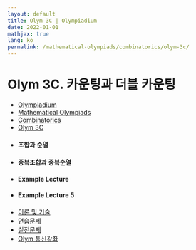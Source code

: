 ```yaml
---
layout: default
title: Olym 3C | Olympiadium
date: 2022-01-01
mathjax: true
lang: ko
permalink: /mathematical-olympiads/combinatorics/olym-3c/
---
```

<h1>Olym 3C. 카운팅과 더블 카운팅 </h1>
<ul class="breadcrumb">
	<li><a href="{{ site.homeurl }}">Olympiadium</a></li> 
	<li><a href="{{ site.homeurl }}mathematical-olympiads/">Mathematical Olympiads</a></li> 
	<li><a href="{{ site.homeurl }}mathematical-olympiads/combinatorics/">Combinatorics</a></li> 
	<li><a href="{{ site.homeurl }}mathematical-olympiads/combinatorics/olym-3c/">Olym 3C</a></li>
</ul>
<div class="row">
<div class="6u 12u$(medium)">
<ul>
  <li><h4>조합과 순열</h4></li>
  <li><h4>중복조합과 중복순열</h4></li>
  <li><h4>Example Lecture</h4></li>
  <li><h4>Example Lecture 5</h4></li>
</ul>
</div>
<div class="6u$ 12u$(medium)">
<ul class="actions vertical">
  <li><a href="{{ site.baseurl }}{{ page.permalink }}theorems-and-techniques" class="button fit mid">이론 및 기술</a></li>
  <li><a href="{{ site.baseurl }}{{ page.permalink }}exercise-problems" class="button fit mid">연습문제</a></li>
  <li><a href="{{ site.baseurl }}{{ page.permalink }}practice-problems" class="button fit mid">실전문제</a></li>
  <li><a href="{{ site.baseurl }}{{ page.permalink }}olym-handouts" class="button fit mid">Olym 통신강좌</a></li>
</ul>
</div>
</div>
